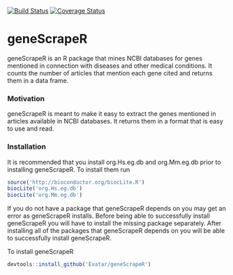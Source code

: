 [![Build Status](https://travis-ci.org/Evatar/geneScrapeR.svg?branch=master)](https://travis-ci.org/Evatar/geneScrapeR) [![Coverage Status](https://img.shields.io/codecov/c/github/Evatar/geneScrapeR/master.svg?precision=1)](https://codecov.io/github/Evatar/geneScrapeR?branch=master)

# geneScrapeR

geneScrapeR is an R package that mines NCBI databases for genes mentioned in connection with diseases and other medical conditions. It counts the number of articles that mention each gene cited and returns them in a data frame. 

### Motivation

geneScrapeR is meant to make it easy to extract the genes mentioned in articles available in NCBI databases. It returns them in a format that is easy to use and read.

### Installation

It is recommended that you install org.Hs.eg.db and org.Mm.eg.db prior to installing geneScrapeR.
To install them run
```r
source('http://bioconductor.org/biocLite.R')
biocLite('org.Hs.eg.db')
biocLite('org.Mm.eg.db')
```

If you do not have a package that geneScrapeR depends on you may get an error as geneScrapeR installs. Before being able to successfully install geneScrapeR you will have to install the missing package separately. After installing all of the packages that geneScrapeR depends on you will be able to successfully install geneScrapeR.

To install geneScrapeR
```r
devtools::install_github('Evatar/geneScrapeR')
```
